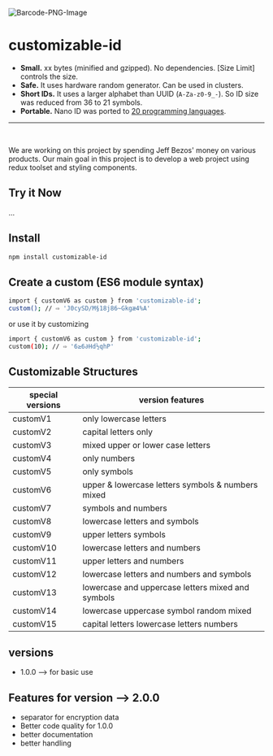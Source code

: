 ![Barcode-PNG-Image](https://user-images.githubusercontent.com/87334718/203976028-5410652e-f849-4d68-9b05-fdc7cf4e6baf.png)

# customizable-id

- **Small.** xx bytes (minified and gzipped). No dependencies.
  [Size Limit] controls the size.
- **Safe.** It uses hardware random generator. Can be used in clusters.
- **Short IDs.** It uses a larger alphabet than UUID (`A-Za-z0-9_-`).
  So ID size was reduced from 36 to 21 symbols.
- **Portable.** Nano ID was ported
  to [20 programming languages](./README.md#other-programming-languages).

---

<br/>

We are working on this project by spending Jeff Bezos'
money on various products. Our main goal in this project
is to develop a web project using redux toolset and
styling components.

## Try it Now

...

## Install

```bash
npm install customizable-id
```

## Create a custom (ES6 module syntax)

```bash
import { customV6 as custom } from 'customizable-id';
custom(); // ⇨ 'J0cySD/M§18j86~Gkgæ4%A'
```

or use it by customizing

```bash
import { customV6 as custom } from 'customizable-id';
custom(10); // ⇨ '6≥6∂Hd½qhP'
```

## Customizable Structures

| special versions | version features                                  |
| ---------------- | ------------------------------------------------- |
| customV1         | only lowercase letters                            |
| customV2         | capital letters only                              |
| customV3         | mixed upper or lower case letters                 |
| customV4         | only numbers                                      |
| customV5         | only symbols                                      |
| customV6         | upper & lowercase letters symbols & numbers mixed |
| customV7         | symbols and numbers                               |
| customV8         | lowercase letters and symbols                     |
| customV9         | upper letters symbols                             |
| customV10        | lowercase letters and numbers                     |
| customV11        | upper letters and numbers                         |
| customV12        | lowercase letters and numbers and symbols         |
| customV13        | lowercase and uppercase letters mixed and symbols |
| customV14        | lowercase uppercase symbol random mixed           |
| customV15        | capital letters lowercase letters numbers         |

## versions

- 1.0.0 --> for basic use

## Features for version --> 2.0.0

- separator for encryption data
- Better code quality for 1.0.0
- better documentation
- better handling
